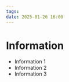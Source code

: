 ```yaml
---
tags: 
date: 2025-01-26 16:00
---
```


# Information

- Information 1
- Information 2
- Information 3